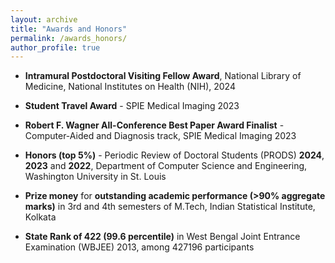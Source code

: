 ```yaml
---
layout: archive
title: "Awards and Honors"
permalink: /awards_honors/
author_profile: true
---
```


* **Intramural Postdoctoral Visiting Fellow Award**, National Library of Medicine, National Institutes on Health (NIH), 2024
  
* **Student Travel Award** - SPIE Medical Imaging 2023


* **Robert F. Wagner All-Conference Best Paper Award Finalist** - Computer-Aided and Diagnosis track, SPIE Medical Imaging 2023


* **Honors (top 5%)** - Periodic Review of Doctoral Students (PRODS) **2024**, **2023** and **2022**, Department of Computer Science and Engineering, Washington University in St. Louis


* **Prize money** for **outstanding academic performance (>90% aggregate marks)** in 3rd and 4th semesters of M.Tech, Indian Statistical Institute, Kolkata 


* **State Rank of 422 (99.6 percentile)** in West Bengal Joint Entrance Examination (WBJEE) 2013, among 427196 participants
